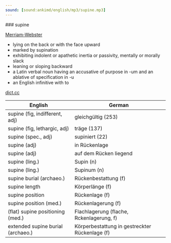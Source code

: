 ```yaml
---
sound: [sound:ankimd/english/mp3/supine.mp3]
---
```


\### supine

[Merriam-Webster](https://www.merriam-webster.com/dictionary/supine)

- lying on the back or with the face upward
- marked by supination
- exhibiting indolent or apathetic inertia or passivity, mentally or morally slack
- leaning or sloping backward
- a Latin verbal noun having an accusative of purpose in -um and an ablative of specification in -u
- an English infinitive with to

[dict.cc](https://www.dict.cc/supine)

| English        | German       |
| -------------- | ------------ |
| supine (fig, indifferent, adj) | gleichgültig (253) |
| supine (fig, lethargic, adj) | träge (137) |
| supine (spec., adj) | supiniert (22) |
| supine (adj) | in Rückenlage |
| supine (adj) | auf dem Rücken liegend |
| supine (ling.) | Supin (n) |
| supine (ling.) | Supinum (n) |
| supine burial (archaeo.) | Rückenbestattung (f) |
| supine length | Körperlänge (f) |
| supine position | Rückenlage (f) |
| supine position (med.) | Rückenlagerung (f) |
| (flat) supine positioning (med.) | Flachlagerung (flache, Rckenlagerung, f) |
| extended supine burial (archaeo.) | Körperbestattung in gestreckter Rückenlage (f) |
